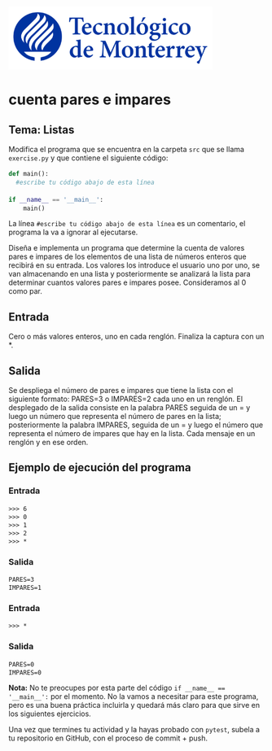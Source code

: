 ![Tec de Monterrey](../../images/logotecmty.png)
# cuenta pares e impares
## Tema: Listas

Modifica el programa que se encuentra en la carpeta `src` que se llama `exercise.py` y que contiene el siguiente código:

```python
def main():
  #escribe tu código abajo de esta línea

if __name__ == '__main__':
    main()
```

La línea `#escribe tu código abajo de esta línea` es un comentario, el programa la va a ignorar al ejecutarse.

Diseña e implementa un programa que determine la cuenta de valores pares e impares de los elementos de una lista de números enteros que recibirá en su entrada. Los valores los introduce el usuario uno por uno, se van almacenando en una lista y posteriormente se analizará la lista para determinar cuantos valores pares e impares posee. Consideramos al 0 como par.

## Entrada
Cero o más valores enteros, uno en cada renglón. Finaliza la captura con un *.

## Salida
Se despliega el número de pares e impares que tiene la lista con el siguiente formato: 
PARES=3 o IMPARES=2 cada uno en un renglón. 
El desplegado de la salida consiste en la palabra PARES seguida de un = y luego un número que representa el número de pares en la lista; posteriormente la palabra IMPARES, seguida de un = y luego el número que representa el número de impares que hay en la lista. Cada mensaje en un renglón y en ese orden.

## Ejemplo de ejecución del programa
### Entrada
```
>>> 6
>>> 0
>>> 1
>>> 2
>>> *
```
### Salida
```
PARES=3
IMPARES=1
```
### Entrada
```
>>> *
```
### Salida
```
PARES=0
IMPARES=0
````


**Nota:** No te preocupes por esta parte del código `if __name__ == '__main__':` por el momento. No la vamos a necesitar para este programa, pero es una buena práctica incluirla y quedará más claro para que sirve en los siguientes ejercicios.

Una vez que termines tu actividad y la hayas probado con `pytest`, subela a tu repositorio en GitHub, con el proceso de commit + push.
